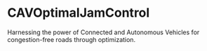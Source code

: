 # CAVOptimalJamControl
Harnessing the power of Connected and Autonomous Vehicles for congestion-free roads through optimization.
